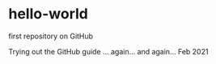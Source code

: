 # hello-world
first repository on GitHub

Trying out the GitHub guide ... again...
and again... Feb 2021
